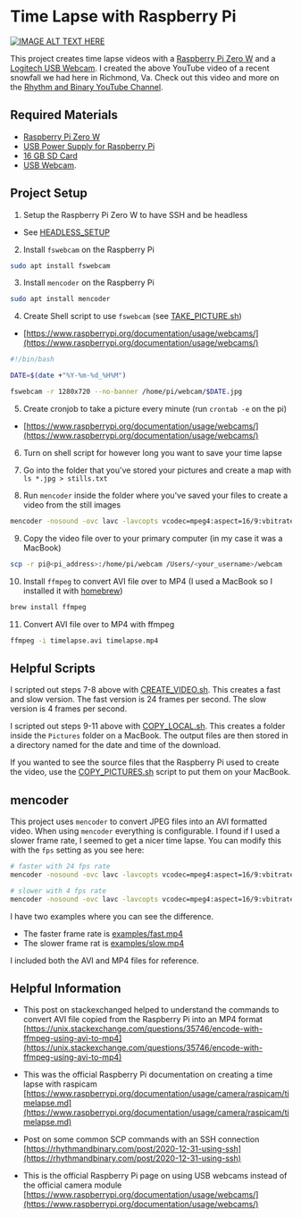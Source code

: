 # Time Lapse with Raspberry Pi

[![IMAGE ALT TEXT HERE](https://img.youtube.com/vi/by9RYVOoAqg/0.jpg)](https://www.youtube.com/watch?v=by9RYVOoAqg)

This project creates time lapse videos with a [Raspberry Pi Zero W](https://www.raspberrypi.org/products/raspberry-pi-zero-w/) and a [Logitech USB Webcam](https://www.amazon.com/Logitech-C270-720pixels-Black-webcam/dp/B01BGBJ8Y0/ref=sr_1_12?dchild=1&keywords=logitech+webcam&qid=1612213441&sr=8-12). I created the above YouTube video of a recent snowfall we had here in Richmond, Va. Check out this video and more on the [Rhythm and Binary YouTube Channel](https://www.youtube.com/channel/UCvAKKewP_o2l3XnwDzSxftw).

## Required Materials

- [Raspberry Pi Zero W](https://www.raspberrypi.org/products/raspberry-pi-zero-w/)
- [USB Power Supply for Raspberry Pi](https://www.amazon.com/CanaKit-Raspberry-Supply-Adapter-Listed/dp/B00MARDJZ4/ref=sr_1_3?dchild=1&keywords=raspberry+pi+usb+power+supply&qid=1612213467&sr=8-3)
- [16 GB SD Card](https://www.amazon.com/Gigastone-10-Pack-Camera-MicroSD-Adapter/dp/B089288NQK/ref=sr_1_9?dchild=1&keywords=16gb+micro+sd+card&qid=1612213510&sr=8-9)
- [USB Webcam](https://www.amazon.com/Logitech-C270-720pixels-Black-webcam/dp/B01BGBJ8Y0/ref=sr_1_12?dchild=1&keywords=logitech+webcam&qid=1612213441&sr=8-12).

## Project Setup

1. Setup the Raspberry Pi Zero W to have SSH and be headless

- See [HEADLESS_SETUP](./HEADLESS_SETUP.md)

2. Install `fswebcam` on the Raspberry Pi

```bash
sudo apt install fswebcam
```

3. Install `mencoder` on the Raspberry Pi

```bash
sudo apt install mencoder
```

4. Create Shell script to use `fswebcam` (see [TAKE_PICTURE.sh](./shell-scripts/TAKE_PICTURE.sh))

- [https://www.raspberrypi.org/documentation/usage/webcams/](https://www.raspberrypi.org/documentation/usage/webcams/)

```sh
#!/bin/bash

DATE=$(date +"%Y-%m-%d_%H%M")

fswebcam -r 1280x720 --no-banner /home/pi/webcam/$DATE.jpg
```

5. Create cronjob to take a picture every minute (run `crontab -e` on the pi)

- [https://www.raspberrypi.org/documentation/usage/webcams/](https://www.raspberrypi.org/documentation/usage/webcams/)

6. Turn on shell script for however long you want to save your time lapse

7. Go into the folder that you've stored your pictures and create a map with `ls *.jpg > stills.txt`

8. Run `mencoder` inside the folder where you've saved your files to create a video from the still images

```bash
mencoder -nosound -ovc lavc -lavcopts vcodec=mpeg4:aspect=16/9:vbitrate=8000000 -vf scale=1920:1080 -o timelapse.avi -mf type=jpeg:fps=24 mf://@stills.txt
```

9. Copy the video file over to your primary computer (in my case it was a MacBook)

```bash
scp -r pi@<pi_address>:/home/pi/webcam /Users/<your_username>/webcam
```

10. Install `ffmpeg` to convert AVI file over to MP4 (I used a MacBook so I installed it with [homebrew](https://brew.sh/))

```bash
brew install ffmpeg
```

11. Convert AVI file over to MP4 with ffmpeg

```bash
ffmpeg -i timelapse.avi timelapse.mp4
```

## Helpful Scripts

I scripted out steps 7-8 above with [CREATE_VIDEO.sh](./shell-scripts/CREATE_VIDEO.sh). This creates a fast and slow version. The fast version is 24 frames per second. The slow version is 4 frames per second.

I scripted out steps 9-11 above with [COPY_LOCAL.sh](./shell-scripts/COPY_LOCAL.sh). This creates a folder inside the `Pictures` folder on a MacBook. The output files are then stored in a directory named for the date and time of the download.

If you wanted to see the source files that the Raspberry Pi used to create the video, use the [COPY_PICTURES.sh](./shell-scripts/COPY_PICTURES.sh) script to put them on your MacBook.

## mencoder

This project uses `mencoder` to convert JPEG files into an AVI formatted video. When using `mencoder` everything is configurable. I found if I used a slower frame rate, I seemed to get a nicer time lapse. You can modify this with the `fps` setting as you see here:

```bash
# faster with 24 fps rate
mencoder -nosound -ovc lavc -lavcopts vcodec=mpeg4:aspect=16/9:vbitrate=8000000 -vf scale=1920:1080 -o /home/pi/saved/$DATE.avi -mf type=jpeg:fps=24 mf://@stills.txt

# slower with 4 fps rate
mencoder -nosound -ovc lavc -lavcopts vcodec=mpeg4:aspect=16/9:vbitrate=8000000 -vf scale=1920:1080 -o /home/pi/saved/$DATE.avi -mf type=jpeg:fps=4 mf://@stills.txt
```

I have two examples where you can see the difference.

- The faster frame rate is [examples/fast.mp4](./examples/fast.mp4)
- The slower frame rat is [examples/slow.mp4](./examples/slow.mp4)

I included both the AVI and MP4 files for reference.

## Helpful Information

- This post on stackexchanged helped to understand the commands to convert AVI file copied from the Raspberry Pi into an MP4 format
  [https://unix.stackexchange.com/questions/35746/encode-with-ffmpeg-using-avi-to-mp4](https://unix.stackexchange.com/questions/35746/encode-with-ffmpeg-using-avi-to-mp4)

- This was the official Raspberry Pi documentation on creating a time lapse with raspicam
  [https://www.raspberrypi.org/documentation/usage/camera/raspicam/timelapse.md](https://www.raspberrypi.org/documentation/usage/camera/raspicam/timelapse.md)

- Post on some common SCP commands with an SSH connection
  [https://rhythmandbinary.com/post/2020-12-31-using-ssh](https://rhythmandbinary.com/post/2020-12-31-using-ssh)

- This is the official Raspberry Pi page on using USB webcams instead of the official camera module
  [https://www.raspberrypi.org/documentation/usage/webcams/](https://www.raspberrypi.org/documentation/usage/webcams/)

